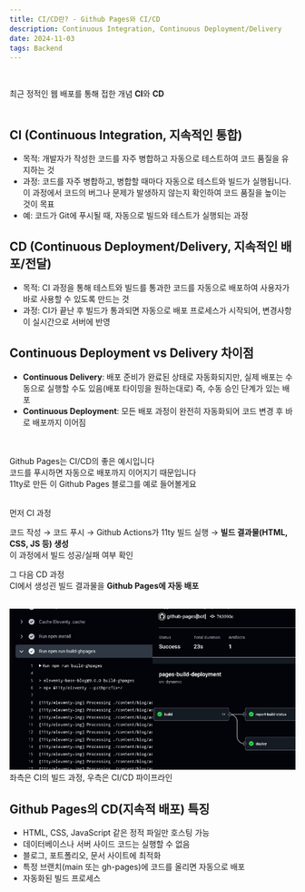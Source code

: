 ```yaml
---
title: CI/CD란? - Github Pages와 CI/CD
description: Continuous Integration, Continuous Deployment/Delivery
date: 2024-11-03
tags: Backend
---
```

<br/>

최근 정적인 웹 배포를 통해 접한 개념 **CI**와 **CD**
<br/><br/>

## CI (Continuous Integration, 지속적인 통합)
- 목적: 개발자가 작성한 코드를 자주 병합하고 자동으로 테스트하여 코드 품질을 유지하는 것<br/>
- 과정: 코드를 자주 병합하고, 병합할 때마다 자동으로 테스트와 빌드가 실행됩니다. 이 과정에서 코드의 버그나 문제가 발생하지 않는지 확인하여 코드 품질을 높이는 것이 목표<br/>
- 예: 코드가 Git에 푸시될 때, 자동으로 빌드와 테스트가 실행되는 과정

## CD (Continuous Deployment/Delivery, 지속적인 배포/전달)
- 목적: CI 과정을 통해 테스트와 빌드를 통과한 코드를 자동으로 배포하여 사용자가 바로 사용할 수 있도록 만드는 것<br/>
- 과정: CI가 끝난 후 빌드가 통과되면 자동으로 배포 프로세스가 시작되어, 변경사항이 실시간으로 서버에 반영<br/>


## Continuous Deployment vs Delivery 차이점

- **Continuous Delivery**: 배포 준비가 완료된 상태로 자동화되지만, 실제 배포는 수동으로 실행할 수도 있음(배포 타이밍을 원하는대로) 즉, 수동 승인 단계가 있는 배포<br/>
- **Continuous Deployment**: 모든 배포 과정이 완전히 자동화되어 코드 변경 후 바로 배포까지 이어짐<br/>

<br/><br/>
Github Pages는 CI/CD의 좋은 예시입니다<br/>
코드를 푸시하면 자동으로 배포까지 이어지기 때문입니다<br/>
11ty로 만든 이 Github Pages 블로그를 예로 들어볼게요<br/><br/>

먼저 CI 과정<br/>

코드 작성 → 코드 푸시 → Github Actions가 11ty 빌드 실행 → **빌드 결과물(HTML, CSS, JS 등) 생성** 
<br/>
이 과정에서 빌드 성공/실패 여부 확인

그 다음 CD 과정<br/>
CI에서 생성괸 빌드 결과물을 **Github Pages에 자동 배포**

<br/>

<img src="./assets/img_ciNcd_actions.jpg" alt="Github Actions CI/CD">
좌측은 CI의 빌드 과정, 우측은 CI/CD 파이프라인
<br/>

## Github Pages의 CD(지속적 배포) 특징
- HTML, CSS, JavaScript 같은 정적 파일만 호스팅 가능
- 데이터베이스나 서버 사이드 코드는 실행할 수 없음
- 블로그, 포트폴리오, 문서 사이트에 최적화
- 특정 브랜치(main 또는 gh-pages)에 코드를 올리면 자동으로 배포
- 자동화된 빌드 프로세스
